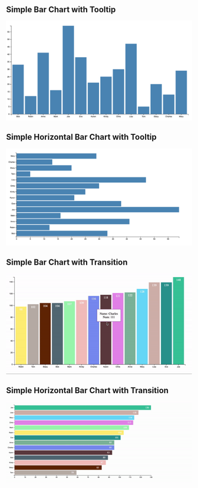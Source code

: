 ## Simple Bar Chart with Tooltip

![Simple Bar Chart](./statics/simple_bar_chart.png)

## Simple Horizontal Bar Chart with Tooltip
![Simple Horizontal Bar Chart](./statics/simple_horizontal_bar_chart.png)

## Simple Bar Chart with Transition
![](./statics/simple_bar_chart.gif)

## Simple Horizontal Bar Chart with Transition
![](./statics/simple_horizontal_bar_chart.gif)